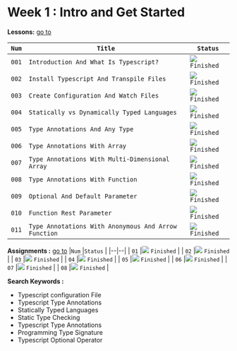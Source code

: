 # Week 1 : Intro and Get Started

**Lessons:** [go to](https://elzero.org/study/typescript-study-plan/)

| `Num` | `Title`                             | `Status`                                                                   |
| ----- | ----------------------------------- | -------------------------------------------------------------------------- |
| `001` | `Introduction And What Is Typescript?`              | ![  ](https://via.placeholder.com/12/007500/000000?text=+) `Finished` |
| `002` | `Install Typescript And Transpile Files`            | ![  ](https://via.placeholder.com/12/007500/000000?text=+) `Finished` |
| `003` | `Create Configuration And Watch Files`              | ![  ](https://via.placeholder.com/12/007500/000000?text=+) `Finished` |
| `004` | `Statically vs Dynamically Typed Languages`         | ![  ](https://via.placeholder.com/12/007500/000000?text=+) `Finished` |
| `005` | `Type Annotations And Any Type`                     | ![  ](https://via.placeholder.com/12/007500/000000?text=+) `Finished` |
| `006` | `Type Annotations With Array`                       | ![  ](https://via.placeholder.com/12/007500/000000?text=+) `Finished` |
| `007` | `Type Annotations With Multi-Dimensional Array`     | ![  ](https://via.placeholder.com/12/007500/000000?text=+) `Finished` |
| `008` | `Type Annotations With Function`                    | ![  ](https://via.placeholder.com/12/007500/000000?text=+) `Finished` |
| `009` | `Optional And Default Parameter`                    | ![  ](https://via.placeholder.com/12/007500/000000?text=+) `Finished` |
| `010` | `Function Rest Parameter`                           | ![  ](https://via.placeholder.com/12/007500/000000?text=+) `Finished` |
| `011` | `Type Annotations With Anonymous And Arrow Function`| ![  ](https://via.placeholder.com/12/007500/000000?text=+) `Finished` |

**Assignments :** [go to](https://elzero.org/python-assignments-lesson-from-1-to-10/)
|`Num` |`Status` |
|--|--|
| `01` |![  ](https://via.placeholder.com/12/007500/000000?text=+) `Finished` |
| `02` |![  ](https://via.placeholder.com/12/007500/000000?text=+) `Finished` |
| `03` |![  ](https://via.placeholder.com/12/007500/000000?text=+) `Finished` |
| `04` |![  ](https://via.placeholder.com/12/007500/000000?text=+) `Finished` |
| `05` |![  ](https://via.placeholder.com/12/007500/000000?text=+) `Finished` |
| `06` |![  ](https://via.placeholder.com/12/007500/000000?text=+) `Finished` |
| `07` |![  ](https://via.placeholder.com/12/007500/000000?text=+) `Finished` |
| `08` |![  ](https://via.placeholder.com/12/007500/000000?text=+) `Finished` |

**Search Keywords :**

- Typescript configuration File
- Typescript Type Annotations
- Statically Typed Languages
- Static Type Checking
- Typescript Type Annotations
- Programming Type Signature
- Typescript Optional Operator